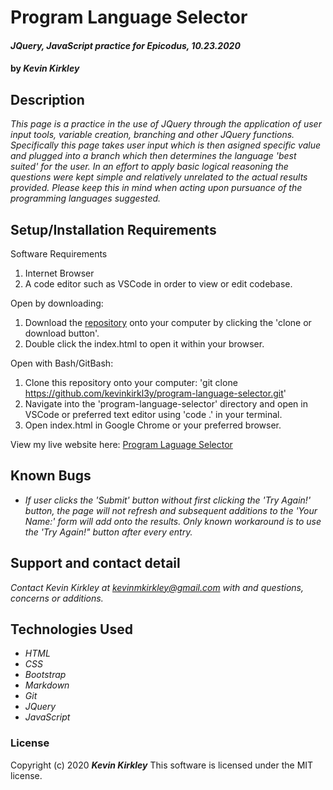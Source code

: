 # Program Language Selector

#### _JQuery, JavaScript practice for Epicodus, 10.23.2020_

#### by _**Kevin Kirkley**_

## Description

_This page is a practice in the use of JQuery through the application of user input tools, variable creation, branching and other JQuery functions. Specifically this page takes user input which is then asigned specific value and plugged into a branch which then determines the language 'best suited' for the user. In an effort to apply basic logical reasoning the questions were kept simple and relatively unrelated to the actual results provided. Please keep this in mind when acting upon pursuance of the programming languages suggested._

## Setup/Installation Requirements

Software Requirements
1. Internet Browser
2. A code editor such as VSCode in order to view or edit codebase. 

Open by downloading:
1. Download the [repository](https://github.com/kevinkirkl3y/program-language-selector.git) onto your computer by clicking the 'clone or download button'.
2. Double click the index.html to open it within your browser.

Open with Bash/GitBash:
1. Clone this repository onto your computer: 'git clone https://github.com/kevinkirkl3y/program-language-selector.git'
2. Navigate into the 'program-language-selector' directory and open in VSCode or preferred text editor using 'code .' in your terminal.
3. Open index.html in Google Chrome or your preferred browser. 

View my live website here: 
[Program Laguage Selector](kevinkirkl3y.github.io/program-language-selector/)

## Known Bugs

* _If user clicks the 'Submit' button without first clicking the 'Try Again!' button, the page will not refresh and subsequent additions to the 'Your Name:' form will add onto the results. Only known workaround is to use the 'Try Again!" button after every entry._

## Support and contact detail

_Contact Kevin Kirkley at [kevinmkirkley@gmail.com](mailto:kevinmkirkley@gmail.com) with and questions, concerns or additions._

## Technologies Used 

* _HTML_
* _CSS_
* _Bootstrap_
* _Markdown_
* _Git_
* _JQuery_
* _JavaScript_

### License

Copyright (c) 2020 **_Kevin Kirkley_**
This software is licensed under the MIT license.








